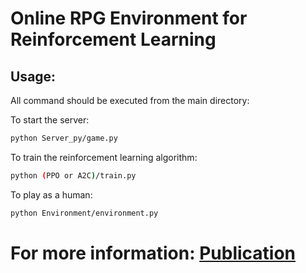 # Online RPG Environment for Reinforcement Learning

## Usage:

All command should be executed from the main directory:

To start the server:
```bash
python Server_py/game.py
```

To train the reinforcement learning algorithm:
```bash
python (PPO or A2C)/train.py
```

To play as a human: 
```bash
python Environment/environment.py
```

# For more information: [Publication](https://ieeexplore.ieee.org/document/9263405)
